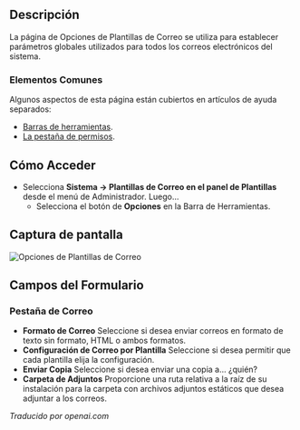 <!-- Filename: Help4.x:Mail_Templates:_Options  / Display title: Modèles de Courriel : Options -->

## Descripción

La página de Opciones de Plantillas de Correo se utiliza para establecer parámetros globales utilizados para todos los correos electrónicos del sistema.

### Elementos Comunes

Algunos aspectos de esta página están cubiertos en artículos de ayuda separados:

* [Barras de herramientas](jdocmanual?article=help/common-elements/toolbars).
* [La pestaña de permisos](jdocmanual?article=help/common-elements/edit-permissions).

## Cómo Acceder

- Selecciona **Sistema → Plantillas de Correo en el panel de Plantillas** desde el
  menú de Administrador. Luego...
  - Selecciona el botón de **Opciones** en la Barra de Herramientas.

## Captura de pantalla

![Opciones de Plantillas de Correo](../../../es/images/mail/mail-templates-options-mails-tab.png)

## Campos del Formulario

### Pestaña de Correo

- **Formato de Correo** Seleccione si desea enviar correos en formato de texto sin formato, HTML o ambos formatos.
- **Configuración de Correo por Plantilla** Seleccione si desea permitir que cada plantilla elija la configuración.
- **Enviar Copia** Seleccione si desea enviar una copia a... ¿quién?
- **Carpeta de Adjuntos** Proporcione una ruta relativa a la raíz de su instalación para la carpeta con archivos adjuntos estáticos que desea adjuntar a los correos.

*Traducido por openai.com*


